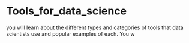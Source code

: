 # Tools_for_data_science
 you will learn about the different types and categories of tools that data scientists use and popular examples of each. You w
